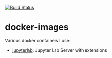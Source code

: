 [![Build Status](https://travis-ci.org/paulstaab/docker-images.svg?branch=master)](https://travis-ci.org/paulstaab/docker-images)

# docker-images
Various docker containers I use:
+ [jupyterlab](./jupyterlab): Jupyter Lab Server with extensions
